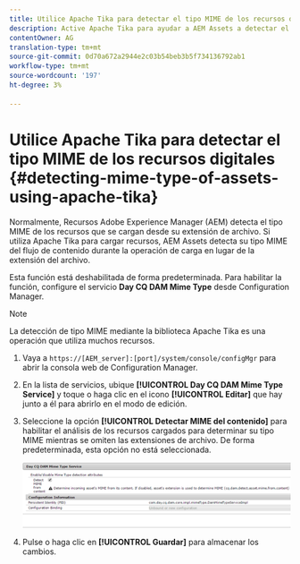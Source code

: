 ```yaml
---
title: Utilice Apache Tika para detectar el tipo MIME de los recursos digitales
description: Active Apache Tika para ayudar a AEM Assets a detectar el tipo MIME de los recursos del flujo de contenido durante la operación de carga en lugar de la extensión del archivo.
contentOwner: AG
translation-type: tm+mt
source-git-commit: 0d70a672a2944e2c03b54beb3b5f734136792ab1
workflow-type: tm+mt
source-wordcount: '197'
ht-degree: 3%

---
```



# Utilice Apache Tika para detectar el tipo MIME de los recursos digitales {#detecting-mime-type-of-assets-using-apache-tika}

Normalmente, Recursos Adobe Experience Manager (AEM) detecta el tipo MIME de los recursos que se cargan desde su extensión de archivo. Si utiliza Apache Tika para cargar recursos, AEM Assets detecta su tipo MIME del flujo de contenido durante la operación de carga en lugar de la extensión del archivo.

Esta función está deshabilitada de forma predeterminada. Para habilitar la función, configure el servicio **Day CQ DAM Mime Type** desde Configuration Manager.

>[!NOTE]
>
>La detección de tipo MIME mediante la biblioteca Apache Tika es una operación que utiliza muchos recursos.

1. Vaya a `https://[AEM_server]:[port]/system/console/configMgr` para abrir la consola web de Configuration Manager.
1. En la lista de servicios, ubique **[!UICONTROL Day CQ DAM Mime Type Service]** y toque o haga clic en el icono **[!UICONTROL Editar]** que hay junto a él para abrirlo en el modo de edición.

1. Seleccione la opción **[!UICONTROL Detectar MIME del contenido]** para habilitar el análisis de los recursos cargados para determinar su tipo MIME mientras se omiten las extensiones de archivo. De forma predeterminada, esta opción no está seleccionada.

   ![chlimage_1-333](assets/chlimage_1-333.png)

1. Pulse o haga clic en **[!UICONTROL Guardar]** para almacenar los cambios.
